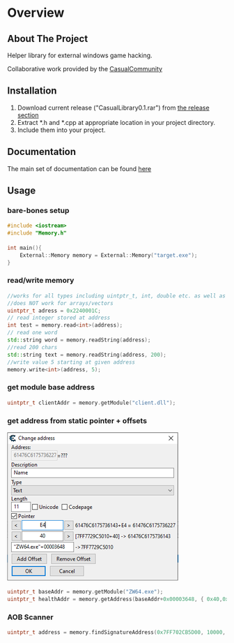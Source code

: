 # Overview

## About The Project

Helper library for external windows game hacking.

Collaborative work provided by the <a href="https://discord.gg/CRMQq4F" target="_blank">CasualCommunity</a>

## Installation

 1. Download current release ("CasualLibrary0.1.rar") from <a href="https://github.com/CasualCoder91/CasualLibrary/releases/" target="_blank">the release section</a>
 2. Extract *.h and *.cpp at appropriate location in your project directory.
 3. Include them into your project.

## Documentation

The main set of documentation can be found <a href="https://casualcoder91.github.io/CasualLibrary/html/index.html" target="_blank">here</a>

## Usage

### bare-bones setup

```cpp
#include <iostream>
#include "Memory.h"

int main(){
    External::Memory memory = External::Memory("target.exe");
}
```

### read/write memory

```cpp
//works for all types including uintptr_t, int, double etc. as well as custom structs and classes.
//does NOT work for arrays/vectors
uintptr_t adress = 0x2240001C;
// read integer stored at address
int test = memory.read<int>(address);
// read one word
std::string word = memory.readString(address);
//read 200 chars
std::string text = memory.readString(address, 200);
//write value 5 starting at given address
memory.write<int>(address, 5);
```

### get module base address

```cpp
uintptr_t clientAddr = memory.getModule("client.dll");
```

### get address from static pointer + offsets

![Static Pointer in CE](docs/img/getAddress.png)

```cpp
uintptr_t baseAddr = memory.getModule("ZW64.exe");
uintptr_t healthAddr = memory.getAddress(baseAddr+0x00003648, { 0x40,0xE4 });
```

### AOB Scanner

```cpp
uintptr_t address = memory.findSignatureAddress(0x7FF702CB5D00, 10000, { -1, 0x39, 0x05, 0xF0, 0xA2, 0xF6, 0xFF });
```
